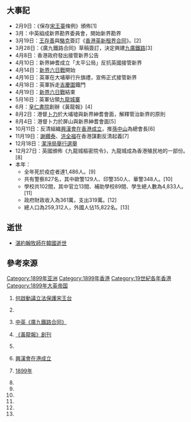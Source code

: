 ## 大事記

  - 2月9日：《保存[宋王臺](../Page/宋王臺.md "wikilink")條例》頒佈\[1\]
  - 3月：中英組成新界勘界委員會，開始新界勘界
  - 3月19日：[王存善](../Page/王存善.md "wikilink")與[駱克](../Page/駱克.md "wikilink")簽訂《[香港英新租界合同](https://zh.wikipedia.org/wiki/香港英新租界合同 "wikilink")》。\[2\]
  - 3月28日：《廣九鐵路合同》草稿簽訂，決定興建[九廣鐵路](../Page/九廣鐵路.md "wikilink")\[3\]
  - 4月8日：香港政府發出接管新界公告
  - 4月10日：新界紳耆成立「太平公局」反抗英國接管新界
  - 4月14日：[新界六日戰](../Page/新界六日戰.md "wikilink")開始
  - 4月16日：英軍在大埔舉行升旗禮，宣佈正式接管新界
  - 4月18日：英軍拆走[吉慶圍](../Page/吉慶圍.md "wikilink")鐵門
  - 4月19日：[新界六日戰](../Page/新界六日戰.md "wikilink")結束
  - 5月16日：英軍佔領[九龍城寨](https://zh.wikipedia.org/wiki/九龍城寨 "wikilink")
  - 6月：[皇仁書院](../Page/皇仁書院.md "wikilink")創辦《黃龍報》\[4\]
  - 8月2日：港督[卜力](../Page/卜力.md "wikilink")於大埔墟與新界紳耆會面，解釋管治新界的原則
  - 8月4日：港督卜力於屏山與新界紳耆會面\[5\]
  - 10月11日：反清組織[興漢會在香港成立](https://zh.wikipedia.org/wiki/興漢會 "wikilink")，推[孫中山](../Page/孫中山.md "wikilink")為總會長\[6\]
  - 11月19日：[謝纘泰](../Page/謝纘泰.md "wikilink")、[洪全福](../Page/洪全福.md "wikilink")在香港謀劃反清起義\[7\]
  - 12月18日：[潔淨局舉行選舉](../Page/1899年香港潔淨局選舉.md "wikilink")
  - 12月27日：英國頒佈《九龍城樞密院令》，九龍城成為香港殖民地的一部份。\[8\]
  - 本年：
      - 全年死於疫症者達1,486人。\[9\]
      - 共有警察827名，其中歐警129人、印警350人、華警348人。\[10\]
      - 學校共102間，其中官立13間、補助學校89間、學生總人數為4,833人。\[11\]
      - 政府財政收入為361萬，支出319萬。\[12\]
      - 總人口為259,312人，外國人佔15,822名。\[13\]

## 逝世

  - [湛約翰牧師在韓國逝世](https://zh.wikipedia.org/wiki/湛約翰 "wikilink")

## 參考來源

[Category:1899年亚洲](https://zh.wikipedia.org/wiki/Category:1899年亚洲 "wikilink") [Category:1899年香港](https://zh.wikipedia.org/wiki/Category:1899年香港 "wikilink") [Category:19世紀各年香港](https://zh.wikipedia.org/wiki/Category:19世紀各年香港 "wikilink") [Category:1899年大英帝国](https://zh.wikipedia.org/wiki/Category:1899年大英帝国 "wikilink")

1.  [何啟動議立法保護宋王台](http://www.lingkee.com/chist/html/chiculture/hk/cbfz/1899/1899_hqdy.htm)

2.

3.  [中英《廣九鐵路合同》](http://www.lingkee.com/chist/html/chiculture/hk/cbfz/1899/1899_zygj.htm)

4.  [《黃龍報》創刊](http://www.lingkee.com/chist/html/chiculture/hk/cbfz/1899/1899_hlbc.htm)

5.

6.  [興漢會在港成立](http://www.lingkee.com/chist/html/chiculture/hk/cbfz/1899/1899_xhhz.htm)

7.  [1899年](http://www.lingkee.com/chist/html/chiculture/hk/cbfz/1899/1899_11.htm)

8.

9.
10.
11.
12.

13.